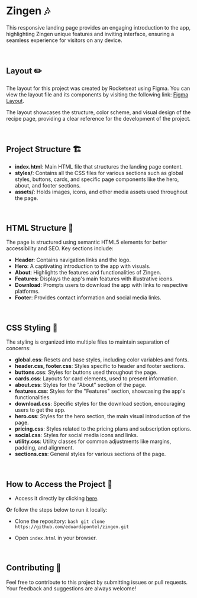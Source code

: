 # Zingen 🎶

This responsive landing page provides an engaging introduction to the app, highlighting Zingen unique features and inviting interface, ensuring a seamless experience for visitors on any device.

<br>

## Layout ✏️

The layout for this project was created by Rocketseat using Figma. You can view the layout file and its components by visiting the following link: [Figma Layout](https://www.figma.com/community/file/1371886246180677672/lp-de-produto).

The layout showcases the structure, color scheme, and visual design of the recipe page, providing a clear reference for the development of the project.

<br>

## Project Structure 🏗️

- **index.html**: Main HTML file that structures the landing page content.
- **styles/**: Contains all the CSS files for various sections such as global styles, buttons, cards, and specific page components like the hero, about, and footer sections.
- **assets/**: Holds images, icons, and other media assets used throughout the page.

<br>

## HTML Structure 🧱

The page is structured using semantic HTML5 elements for better accessibility and SEO. Key sections include:
- **Header**: Contains navigation links and the logo.
- **Hero**: A captivating introduction to the app with visuals.
- **About**: Highlights the features and functionalities of Zingen.
- **Features**: Displays the app's main features with illustrative icons.
- **Download**: Prompts users to download the app with links to respective platforms.
- **Footer**: Provides contact information and social media links.

<br>

## CSS Styling 🎨

The styling is organized into multiple files to maintain separation of concerns:
- **global.css**: Resets and base styles, including color variables and fonts.
- **header.css, footer.css**: Styles specific to header and footer sections.
- **buttons.css**: Styles for buttons used throughout the page.
- **cards.css**: Layouts for card elements, used to present information.
- **about.css**: Styles for the "About" section of the page.
- **features.css**: Styles for the "Features" section, showcasing the app's functionalities.
- **download.css**: Specific styles for the download section, encouraging users to get the app.
- **hero.css**: Styles for the hero section, the main visual introduction of the page.
- **pricing.css**: Styles related to the pricing plans and subscription options.
- **social.css**: Styles for social media icons and links.
- **utility.css**: Utility classes for common adjustments like margins, padding, and alignment.
- **sections.css**: General styles for various sections of the page.

<br>

## How to Access the Project 🚀

- Access it directly by clicking [here](https://eduardapontel.github.io/zingen/).

**Or** follow the steps below to run it locally:

- Clone the repository:
   ```bash git clone https://github.com/eduardapontel/zingen.git```

- Open `index.html` in your browser.

<br>

## Contributing 🤝

Feel free to contribute to this project by submitting issues or pull requests. Your feedback and suggestions are always welcome!
